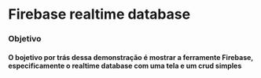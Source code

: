 # Firebase realtime database

### Objetivo

#### O bojetivo por trás dessa demonstração é mostrar a ferramente Firebase, especificamente o realtime database com uma tela e um crud simples